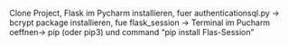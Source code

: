 Clone Project, Flask im Pycharm installieren, fuer authenticationsql.py -> bcrypt package installieren, fue flask_session -> Terminal im Pucharm oeffnen-> pip (oder pip3) und command “pip install Flas-Session”
